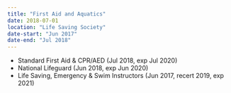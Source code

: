 ```yaml
---
title: "First Aid and Aquatics"
date: 2018-07-01
location: "Life Saving Society"
date-start: "Jun 2017"
date-end: "Jul 2018"
---
```


* Standard First Aid & CPR/AED (Jul 2018, exp Jul 2020)
* National Lifeguard (Jun 2018, exp Jun 2020) 
* Life Saving, Emergency & Swim Instructors (Jun 2017, recert 2019, exp 2021)
